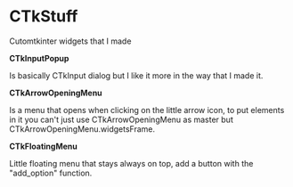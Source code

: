 # CTkStuff
Cutomtkinter widgets that I made

<b>CTkInputPopup</b>
<p>Is basically CTkInput dialog but I like it more in the way that I made it.</p>

<b>CTkArrowOpeningMenu </b>
<p>Is a menu that opens when clicking on the little arrow icon, to put elements in it you
can't just use CTkArrowOpeningMenu as master but CTkArrowOpeningMenu.widgetsFrame.</p>

<b>CTkFloatingMenu</b>
<p>Little floating menu that stays always on top, add a button with the "add_option" function.</p>
